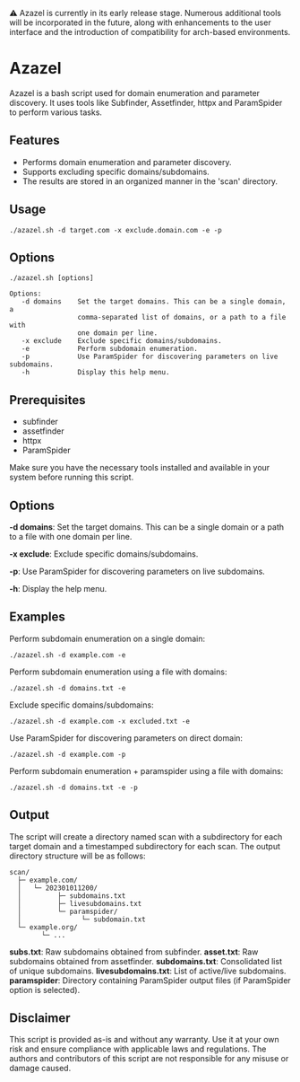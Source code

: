 ⚠️ Azazel is currently in its early release stage. Numerous additional tools will be incorporated in the future, along with enhancements to the user interface and the introduction of compatibility for arch-based environments.

# Azazel

Azazel is a bash script used for domain enumeration and parameter discovery. It uses tools like Subfinder, Assetfinder, httpx and ParamSpider to perform various tasks.

## Features

- Performs domain enumeration and parameter discovery.
- Supports excluding specific domains/subdomains.
- The results are stored in an organized manner in the 'scan' directory.

## Usage
```
./azazel.sh -d target.com -x exclude.domain.com -e -p
```

## Options
```
./azazel.sh [options]

Options:
   -d domains    Set the target domains. This can be a single domain, a
                 comma-separated list of domains, or a path to a file with
                 one domain per line.
   -x exclude    Exclude specific domains/subdomains.
   -e            Perform subdomain enumeration.
   -p            Use ParamSpider for discovering parameters on live subdomains.
   -h            Display this help menu.
```

## Prerequisites
- subfinder
- assetfinder
- httpx
- ParamSpider

Make sure you have the necessary tools installed and available in your system before running this script.

## Options

**-d domains**: Set the target domains. This can be a single domain or a path to a file with one domain per line.

**-x exclude**: Exclude specific domains/subdomains.

**-p**: Use ParamSpider for discovering parameters on live subdomains.

**-h**: Display the help menu.

## Examples

Perform subdomain enumeration on a single domain:
```
./azazel.sh -d example.com -e
```

Perform subdomain enumeration using a file with domains:
```
./azazel.sh -d domains.txt -e
```
Exclude specific domains/subdomains:
```
./azazel.sh -d example.com -x excluded.txt -e
```

Use ParamSpider for discovering parameters on direct domain:
```
./azazel.sh -d example.com -p
```

Perform subdomain enumeration + paramspider using a file with domains:
```
./azazel.sh -d domains.txt -e -p
```

## Output
The script will create a directory named scan with a subdirectory for each target domain and a timestamped subdirectory for each scan. The output directory structure will be as follows:

```
scan/
  ├─ example.com/
  │   └─ 202301011200/
  │         ├─ subdomains.txt
  │         ├─ livesubdomains.txt
  │         └─ paramspider/
  │               └─ subdomain.txt
  └─ example.org/
        └─ ...
```

**subs.txt**: Raw subdomains obtained from subfinder.
**asset.txt**: Raw subdomains obtained from assetfinder.
**subdomains.txt**: Consolidated list of unique subdomains.
**livesubdomains.txt**: List of active/live subdomains.
**paramspider**: Directory containing ParamSpider output files (if ParamSpider option is selected).

## Disclaimer
This script is provided as-is and without any warranty. Use it at your own risk and ensure compliance with applicable laws and regulations. The authors and contributors of this script are not responsible for any misuse or damage caused.
